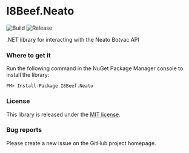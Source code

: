 # I8Beef.Neato

![Build](https://github.com/i8beef/I8Beef.Neato/actions/workflows/build.yml/badge.svg?branch=master)
![Release](https://github.com/i8beef/I8Beef.Neato/actions/workflows/release.yml/badge.svg)

.NET library for interacting with the Neato Botvac API

### Where to get it

Run the following command in the NuGet Package Manager console to install the library:

    PM> Install-Package I8Beef.Neato

### License

This library is released under the [MIT license](https://github.com/i8beef/I8Beef.Neato/blob/master/LICENSE).

### Bug reports

Please create a new issue on the GitHub project homepage.